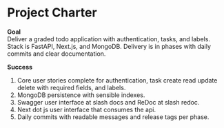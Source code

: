 # Project Charter

**Goal**  
Deliver a graded todo application with authentication, tasks, and labels. Stack is FastAPI, Next.js, and MongoDB. Delivery is in phases with daily commits and clear documentation.

**Success**  
1. Core user stories complete for authentication, task create read update delete with required fields, and labels.  
2. MongoDB persistence with sensible indexes.  
3. Swagger user interface at slash docs and ReDoc at slash redoc.  
4. Next dot js user interface that consumes the api.  
5. Daily commits with readable messages and release tags per phase.
